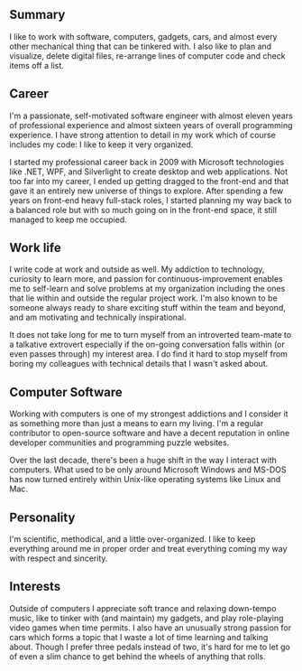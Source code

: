 ## Summary

I like to work with software, computers, gadgets, cars, and almost every other mechanical thing that can be tinkered with. I also like to plan and visualize, delete digital files, re-arrange lines of computer code and check items off a list.

## Career

I'm a passionate, self-motivated software engineer with almost eleven years of professional experience and almost sixteen years of overall programming experience. I have strong attention to detail in my work which of course includes my code: I like to keep it very organized.

I started my professional career back in 2009 with Microsoft technologies like .NET, WPF, and Silverlight to create desktop and web applications. Not too far into my career, I ended up getting dragged to the front-end and that gave it an entirely new universe of things to explore. After spending a few years on front-end heavy full-stack roles, I started planning my way back to a balanced role but with so much going on in the front-end space, it still managed to keep me occupied.

## Work life

I write code at work and outside as well. My addiction to technology, curiosity to learn more, and passion for continuous-improvement enables me to self-learn and solve problems at my organization including the ones that lie within and outside the regular project work. I'm also known to be someone always ready to share exciting stuff within the team and beyond, and am motivating and technically inspirational.

It does not take long for me to turn myself from an introverted team-mate to a talkative extrovert especially if the on-going conversation falls within (or even passes through) my interest area. I do find it hard to stop myself from boring my colleagues with technical details that I wasn't asked about.

## Computer Software

Working with computers is one of my strongest addictions and I consider it as something more than just a means to earn my living. I'm a regular contributor to open-source software and have a decent reputation in online developer communities and programming puzzle websites.

Over the last decade, there's been a huge shift in the way I interact with computers. What used to be only around Microsoft Windows and MS-DOS has now turned entirely within Unix-like operating systems like Linux and Mac.

## Personality

I'm scientific, methodical, and a little over-organized. I like to keep everything around me in proper order and treat everything coming my way with respect and sincerity.

## Interests

Outside of computers I appreciate soft trance and relaxing down-tempo music, like to tinker with (and maintain) my gadgets, and play role-playing video games when time permits. I also have an unusually strong passion for cars which forms a topic that I waste a lot of time learning and talking about. Though I prefer three pedals instead of two, it's hard for me to let go of even a slim chance to get behind the wheels of anything that rolls.
